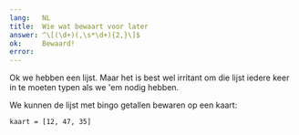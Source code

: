 ```yaml
---
lang:   NL
title:  Wie wat bewaart voor later
answer: ^\[(\d+)(,\s*\d+){2,}\]$
ok:     Bewaard!
error:  
---
```


Ok we hebben een lijst. Maar het is best wel irritant om die lijst iedere keer
in te moeten typen als we 'em nodig hebben.

We kunnen de lijst met bingo getallen bewaren op een kaart:

    kaart = [12, 47, 35]
